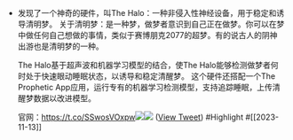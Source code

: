 - 发现了一个神奇的硬件，叫The Halo：一种非侵入性神经设备，用于稳定和诱导清明梦。
  关于清明梦：是一种梦，做梦者意识到自己正在做梦。你可以在梦中做任何自己想做的事情，类似于赛博朋克2077的超梦。有的说古人的阴神出游也是清明梦的一种。
  
  The Halo基于超声波和机器学习模型的结合，使The Halo能够检测做梦者何时处于快速眼动睡眠状态，以诱导和稳定清醒梦。
  这个硬件还搭配一个The Prophetic App应用，运行专有的机器学习检测模型，支持追踪睡眠，上传清醒梦数据以改进模型。
  
  官网：https://t.co/SSwosVOxpw<img src='https://pbs.twimg.com/media/F-qIw2naIAAhNTr.jpg'/><img src='https://pbs.twimg.com/media/F-qIy30awAAFaJS.png'/> ([View Tweet](https://twitter.com/op7418/status/1723340381964951578)) #Highlight #[[2023-11-13]]